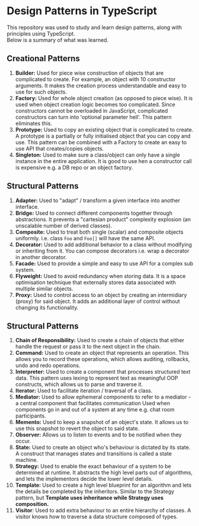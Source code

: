 # Design Patterns in TypeScript
This repository was used to study and learn design patterns, along with principles using TypeScript.  
Below is a summary of what was learned.

## Creational Patterns
1. **Builder:** Used for piece wise construction of objects that are complicated to create. For example, an object with 10 constructor arguments. It makes the creation process understandable and easy to use for such objects.
2. **Factory:** Used for whole object creation (as opposed to piece wise). It is used when object creation logic becomes too complicated. Since constructors cannot be overloaded in JavaScript, complicated constructors can turn into 'optional parameter hell'. This pattern eliminates this.
3. **Prototype:** Used to copy an existing object that is complicated to create. A prototype is a partially or fully initialised object that you can copy and use. This pattern can be combined with a Factory to create an easy to use API that creates/copies objects.
4. **Singleton:** Used to make sure a class/object can only have a single instance in the entire application. It is good to use hen a constructor call is expensive e.g. a DB repo or an object factory.

## Structural Patterns
1. **Adapter:** Used to "adapt" / transform a given interface into another interface.
2. **Bridge:** Used to connect different components together through abstractions. It prevents a "cartesian product" complexity explosion (an unscalable number of derived classes).
3. **Composite:** Used to treat both single (scalar) and composite objects uniformly. i.e. class `Foo` and `Foo[]` will have the same API.
4. **Decorator:** Used to add additional behavior to a class without modifying or inheriting from it. You can compose decorators i.e. wrap a decorator in another decorator.
5. **Facade:** Used to provide a simple and easy to use API for a complex sub system.
6. **Flyweight:** Used to avoid redundancy when storing data. It is a space optimisation technique that externally stores data associated with multiple similar objects.
7. **Proxy:** Used to control access to an object by creating an intermidiary (proxy) for said object. It adds an additional layer of control without changing its functionality.

## Structural Patterns
1. **Chain of Responsibility:** Used to create a chain of objects that either handle the request or pass it to the next object in the chain.
2. **Command:** Used to create an object that represents an operation. This allows you to record these operations, which allows auditing, rollbacks, undo and redo operations.
3. **Interpreter:** Used to create a component that processes structured text data. This pattern uses lexing to represent text as meaningful OOP constructs, which allows us to parse and traverse it.
4. **Iterator:** Used to facilitate iteration / traversal of a class.
5. **Mediator:** Used to allow ephemeral components to refer to a mediator - a central component that facilitates communication Used when components go in and out of a system at any time e.g. chat room participants.
6. **Memento:** Used to keep a snapshot of an object's state. It allows us to use this snapshot to revert the object to said state.
7. **Observer:** Allows us to listen to events and to be notified when they occur.
8. **State:** Used to create an object who's behaviour is dictated by its state. A construct that manages states and transitions is called a state machine.
9. **Strategy:** Used to enable the exact behaviour of a system to be determined at runtime. It abstracts the high level parts out of algorithms, and lets the implementors decide the lower level details.
10. **Template:** Used to create a high level blueprint for an algorithm and lets the details be completed by the inheritors. Similar to the Strategy pattern, but **Template uses inheritance while Strategy uses composition.**
11. **Visitor**: Used to add extra behaviour to an entire hierarchy of classes. A visitor knows how to traverse a data structure composed of types.




